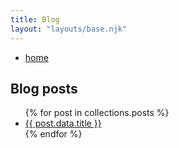 ```yaml
---
title: Blog
layout: "layouts/base.njk"
---
```


<ul>
  <li><a href="/">home</a></li>
</ul>

## Blog posts

<ul>
{% for post in collections.posts %}
<li><a href="{{ post.url }}">{{ post.data.title }}</a></li>
{% endfor %}
</ul>
